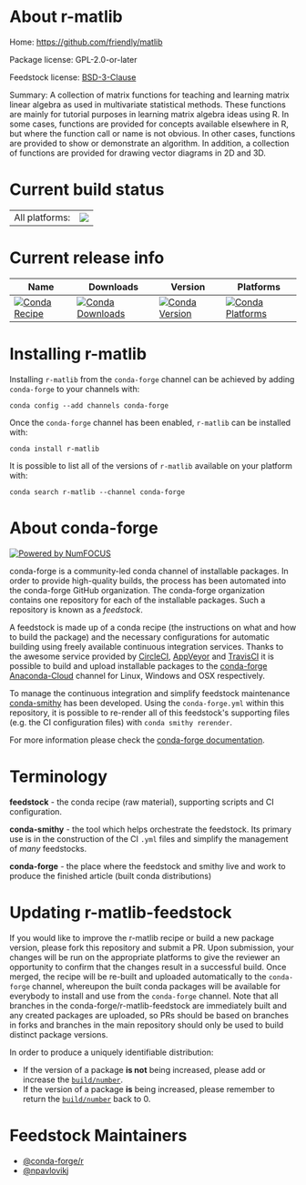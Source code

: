 About r-matlib
==============

Home: https://github.com/friendly/matlib

Package license: GPL-2.0-or-later

Feedstock license: [BSD-3-Clause](https://github.com/conda-forge/r-matlib-feedstock/blob/master/LICENSE.txt)

Summary: A collection of matrix functions for teaching and learning matrix linear algebra as used in multivariate statistical methods. These functions are mainly for tutorial purposes in learning matrix algebra ideas using R. In some cases, functions are provided for concepts available elsewhere in R, but where the function call or name is not obvious. In other cases, functions are provided to show or demonstrate an algorithm. In addition, a collection of functions are provided for drawing vector diagrams in 2D and 3D.

Current build status
====================


<table><tr><td>All platforms:</td>
    <td>
      <a href="https://dev.azure.com/conda-forge/feedstock-builds/_build/latest?definitionId=7917&branchName=master">
        <img src="https://dev.azure.com/conda-forge/feedstock-builds/_apis/build/status/r-matlib-feedstock?branchName=master">
      </a>
    </td>
  </tr>
</table>

Current release info
====================

| Name | Downloads | Version | Platforms |
| --- | --- | --- | --- |
| [![Conda Recipe](https://img.shields.io/badge/recipe-r--matlib-green.svg)](https://anaconda.org/conda-forge/r-matlib) | [![Conda Downloads](https://img.shields.io/conda/dn/conda-forge/r-matlib.svg)](https://anaconda.org/conda-forge/r-matlib) | [![Conda Version](https://img.shields.io/conda/vn/conda-forge/r-matlib.svg)](https://anaconda.org/conda-forge/r-matlib) | [![Conda Platforms](https://img.shields.io/conda/pn/conda-forge/r-matlib.svg)](https://anaconda.org/conda-forge/r-matlib) |

Installing r-matlib
===================

Installing `r-matlib` from the `conda-forge` channel can be achieved by adding `conda-forge` to your channels with:

```
conda config --add channels conda-forge
```

Once the `conda-forge` channel has been enabled, `r-matlib` can be installed with:

```
conda install r-matlib
```

It is possible to list all of the versions of `r-matlib` available on your platform with:

```
conda search r-matlib --channel conda-forge
```


About conda-forge
=================

[![Powered by NumFOCUS](https://img.shields.io/badge/powered%20by-NumFOCUS-orange.svg?style=flat&colorA=E1523D&colorB=007D8A)](http://numfocus.org)

conda-forge is a community-led conda channel of installable packages.
In order to provide high-quality builds, the process has been automated into the
conda-forge GitHub organization. The conda-forge organization contains one repository
for each of the installable packages. Such a repository is known as a *feedstock*.

A feedstock is made up of a conda recipe (the instructions on what and how to build
the package) and the necessary configurations for automatic building using freely
available continuous integration services. Thanks to the awesome service provided by
[CircleCI](https://circleci.com/), [AppVeyor](https://www.appveyor.com/)
and [TravisCI](https://travis-ci.com/) it is possible to build and upload installable
packages to the [conda-forge](https://anaconda.org/conda-forge)
[Anaconda-Cloud](https://anaconda.org/) channel for Linux, Windows and OSX respectively.

To manage the continuous integration and simplify feedstock maintenance
[conda-smithy](https://github.com/conda-forge/conda-smithy) has been developed.
Using the ``conda-forge.yml`` within this repository, it is possible to re-render all of
this feedstock's supporting files (e.g. the CI configuration files) with ``conda smithy rerender``.

For more information please check the [conda-forge documentation](https://conda-forge.org/docs/).

Terminology
===========

**feedstock** - the conda recipe (raw material), supporting scripts and CI configuration.

**conda-smithy** - the tool which helps orchestrate the feedstock.
                   Its primary use is in the construction of the CI ``.yml`` files
                   and simplify the management of *many* feedstocks.

**conda-forge** - the place where the feedstock and smithy live and work to
                  produce the finished article (built conda distributions)


Updating r-matlib-feedstock
===========================

If you would like to improve the r-matlib recipe or build a new
package version, please fork this repository and submit a PR. Upon submission,
your changes will be run on the appropriate platforms to give the reviewer an
opportunity to confirm that the changes result in a successful build. Once
merged, the recipe will be re-built and uploaded automatically to the
`conda-forge` channel, whereupon the built conda packages will be available for
everybody to install and use from the `conda-forge` channel.
Note that all branches in the conda-forge/r-matlib-feedstock are
immediately built and any created packages are uploaded, so PRs should be based
on branches in forks and branches in the main repository should only be used to
build distinct package versions.

In order to produce a uniquely identifiable distribution:
 * If the version of a package **is not** being increased, please add or increase
   the [``build/number``](https://conda.io/docs/user-guide/tasks/build-packages/define-metadata.html#build-number-and-string).
 * If the version of a package **is** being increased, please remember to return
   the [``build/number``](https://conda.io/docs/user-guide/tasks/build-packages/define-metadata.html#build-number-and-string)
   back to 0.

Feedstock Maintainers
=====================

* [@conda-forge/r](https://github.com/conda-forge/r/)
* [@npavlovikj](https://github.com/npavlovikj/)

